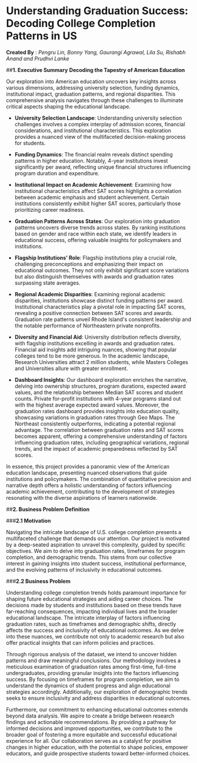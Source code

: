 # Understanding Graduation Success: Decoding College Completion Patterns in US

**Created By** : *Pengru Lin, Bonny Yang, Gaurangi Agrawal, Lila Su, Rishabh Anand and Prudhvi Lanke*


##**1. Executive Summary**
**Decoding the Tapestry of American Education**

Our exploration into American education uncovers key insights across various dimensions, addressing university selection, funding dynamics, institutional impact, graduation patterns, and regional disparities. This comprehensive analysis navigates through these challenges to illuminate critical aspects shaping the educational landscape.

*  **University Selection Landscape**: Understanding university selection challenges involves a complex interplay of admission scores, financial considerations, and institutional characteristics. This exploration provides a nuanced view of the multifaceted decision-making process for students.

*  **Funding Dynamics**: The financial realm reveals distinct spending patterns in higher education. Notably, 4-year institutions invest significantly per award, reflecting unique financial structures influencing program duration and expenditure.

*  **Institutional Impact on Academic Achievement**: Examining how institutional characteristics affect SAT scores highlights a correlation between academic emphasis and student achievement. Certain institutions consistently exhibit higher SAT scores, particularly those prioritizing career readiness.

*  **Graduation Patterns Across States**: Our exploration into graduation patterns uncovers diverse trends across states. By ranking institutions based on gender and race within each state, we identify leaders in educational success, offering valuable insights for policymakers and institutions.

*  **Flagship Institutions' Role**: Flagship institutions play a crucial role, challenging preconceptions and emphasizing their impact on educational outcomes. They not only exhibit significant score variations but also distinguish themselves with awards and graduation rates surpassing state averages.

*  **Regional Academic Disparities**: Examining regional academic disparities, institutions showcase distinct funding patterns per award. Institutional characteristics play a pivotal role in impacting SAT scores, revealing a positive connection between SAT scores and awards. Graduation rate patterns unveil Rhode Island's consistent leadership and the notable performance of Northeastern private nonprofits.

*  **Diversity and Financial Aid**: University distribution reflects diversity, with flagship institutions excelling in awards and graduation rates. Financial aid insights add intriguing nuances, showing that popular colleges tend to be more generous. In the academic landscape, Research Universities attract 2 million students, while Masters Colleges and Universities allure with greater enrollment.

*  **Dashboard Insights**: Our dashboard exploration enriches the narrative, delving into ownership structures, program durations, expected award values, and the relationship between Median SAT scores and student counts. Private for-profit institutions with 4-year programs stand out with the highest average expected award values. Moreover, the graduation rates dashboard provides insights into education quality, showcasing variations in graduation rates through Geo Maps. The Northeast consistently outperforms, indicating a potential regional advantage. The correlation between graduation rates and SAT scores becomes apparent, offering a comprehensive understanding of factors influencing graduation rates, including geographical variations, regional trends, and the impact of academic preparedness reflected by SAT scores.

In essence, this project provides a panoramic view of the American education landscape, presenting nuanced observations that guide institutions and policymakers. The combination of quantitative precision and narrative depth offers a holistic understanding of factors influencing academic achievement, contributing to the development of strategies resonating with the diverse aspirations of learners nationwide.

##**2. Business Problem Definition**

###**2.1 Motivation**

Navigating the intricate landscape of U.S. college completion presents a multifaceted challenge that demands our attention. Our project is motivated by a deep-seated aspiration to unravel this complexity, guided by specific objectives. We aim to delve into graduation rates, timeframes for program completion, and demographic trends. This stems from our collective interest in gaining insights into student success, institutional performance, and the evolving patterns of inclusivity in educational outcomes.

###**2.2 Business Problem**

Understanding college completion trends holds paramount importance for shaping future educational strategies and aiding career choices. The decisions made by students and institutions based on these trends have far-reaching consequences, impacting individual lives and the broader educational landscape. The intricate interplay of factors influencing graduation rates, such as timeframes and demographic shifts, directly affects the success and inclusivity of educational outcomes. As we delve into these nuances, we contribute not only to academic research but also offer practical insights that can inform policies and practices.

Through rigorous analysis of the dataset, we intend to uncover hidden patterns and draw meaningful conclusions. Our methodology involves a meticulous examination of graduation rates among first-time, full-time undergraduates, providing granular insights into the factors influencing success. By focusing on timeframes for program completion, we aim to understand the dynamics of student progress and align educational strategies accordingly. Additionally, our exploration of demographic trends seeks to ensure inclusivity and address disparities in educational outcomes.

Furthermore, our commitment to enhancing educational outcomes extends beyond data analysis. We aspire to create a bridge between research findings and actionable recommendations. By providing a pathway for informed decisions and improved opportunities, we contribute to the broader goal of fostering a more equitable and successful educational experience for all. Our collaboration serves as a catalyst for positive changes in higher education, with the potential to shape policies, empower educators, and guide prospective students toward better-informed choices.
